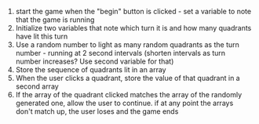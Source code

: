 1. start the game when the "begin" button is clicked - set a variable to note that the game is running
2. Initialize two variables that note which turn it is and how many quadrants have lit this turn
3. Use a random number to light as many random quadrants as the turn number - running at 2 second intervals (shorten intervals as turn number increases? Use second variable for that)
4. Store the sequence of quadrants lit in an array
5. When the user clicks a quadrant, store the value of that quadrant in a second array
6. If the array of the quadrant clicked matches the array of the randomly generated one, allow the user to continue. if at any point the arrays don't match up, the user loses and the game ends
